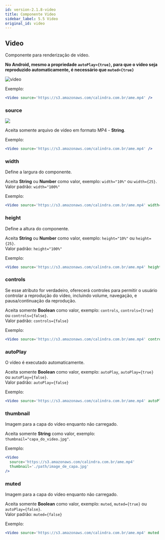 ```yaml
---
id: version-2.1.8-video
title: Componente Video
sidebar_label: 5.5 Video
original_id: video
---
```


## Video

Componente para renderização de vídeo.

**No Android, mesmo a propriedade `autoPlay={true}`, para que o vídeo seja reproduzido automaticamente, é necessário que `muted={true}`**

![video](assets/images_components/v2.0.0/video.jpg)

Exemplo:

```jsx harmony
<Video source='https://s3.amazonaws.com/calindra.com.br/ame.mp4' />
```

### source

![](assets/badge_required.svg)<br>

Aceita somente arquivo de vídeo em formato MP4 - **String**.

Exemplo:

```jsx harmony
<Video source='https://s3.amazonaws.com/calindra.com.br/ame.mp4' />
```

### width

Define a largura do componente.<br/>

Aceita **String** ou **Number** como valor, exemplo: `width="10%"` ou `width={25}`.<br>
Valor padrão: `width="100%"`

Exemplo:

```jsx harmony
<Video source='https://s3.amazonaws.com/calindra.com.br/ame.mp4' width='100%' />
```

### height

Define a altura do componente.<br/>

Aceita **String** ou **Number** como valor, exemplo: `height="10%"` ou `height={25}`.<br>
Valor padrão: `height="100%"`

Exemplo:

```jsx harmony
<Video source='https://s3.amazonaws.com/calindra.com.br/ame.mp4' height='50%' />
```

### controls

Se esse atributo for verdadeiro, oferecerá controles para permitir o usuário controlar a reprodução do vídeo, incluindo volume, navegação, e pausa/continuação da reprodução.<br/>

Aceita somente **Boolean** como valor, exemplo: `controls`, `controls={true}` ou `controls={false}`.<br>
Valor padrão: `controls={false}`

Exemplo:

```jsx harmony
<Video source='https://s3.amazonaws.com/calindra.com.br/ame.mp4' controls />
```

### autoPlay

O vídeo é executado automaticamente.<br/>

Aceita somente **Boolean** como valor, exemplo: `autoPlay`, `autoPlay={true}` ou `autoPlay={false}`.<br>
Valor padrão: `autoPlay={false}`

Exemplo:

```jsx harmony
<Video source='https://s3.amazonaws.com/calindra.com.br/ame.mp4' autoPlay />
```

### thumbnail

Imagem para a capa do vídeo enquanto não carregado.<br/>

Aceita somente **String** como valor, exemplo: `thumbnail="capa_do_video.jpg"`.

Exemplo:

```jsx harmony
<Video
  source='https://s3.amazonaws.com/calindra.com.br/ame.mp4'
  thumbnail='./path/image_de_capa.jpg'
/>
```

### muted

Imagem para a capa do vídeo enquanto não carregado.<br/>

Aceita somente **Boolean** como valor, exemplo: `muted`, `muted={true}` ou `autoPlay={false}`.<br>
Valor padrão: `muted={false}`

Exemplo:

```jsx harmony
<Video source='https://s3.amazonaws.com/calindra.com.br/ame.mp4' muted />
```

